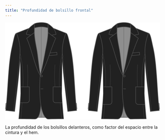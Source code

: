 ```yaml
---
title: "Profundidad de bolsillo frontal"
---
```


![Profundidad de bolsillo frontal](frontpocketdepth.svg)

La profundidad de los bolsillos delanteros, como factor del espacio entre la cintura y el hem.




